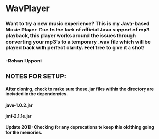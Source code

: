 # WavPlayer

### Want to try a new music experience? This is my Java-based Music Player. Due to the lack of official Java support of mp3 playback, this player works around the issues through converting your mp3's to a temporary .wav file which will be played back with perfect clarity. Feel free to give it a shot!

### -Rohan Upponi

## NOTES FOR SETUP:
#### After cloning, check to make sure these .jar files within the directory are included in the dependencies.

#### jave-1.0.2.jar
#### jmf-2.1.1e.jar

#### Update 2019: Checking for any deprecations to keep this old thing going for the memories.
